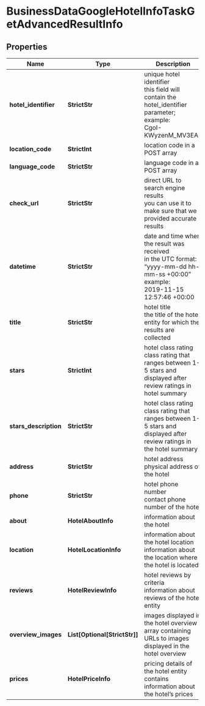 # BusinessDataGoogleHotelInfoTaskGetAdvancedResultInfo


## Properties

| Name | Type | Description | Notes |
|------------ | ------------- | ------------- | -------------|
**hotel_identifier** | **StrictStr** | unique hotel identifier<br>this field will contain the hotel_identifier parameter;<br>example:<br>CgoI-KWyzenM_MV3EAE |[optional]|
**location_code** | **StrictInt** | location code in a POST array |[optional]|
**language_code** | **StrictStr** | language code in a POST array |[optional]|
**check_url** | **StrictStr** | direct URL to search engine results<br>you can use it to make sure that we provided accurate results |[optional]|
**datetime** | **StrictStr** | date and time when the result was received<br>in the UTC format: “yyyy-mm-dd hh-mm-ss +00:00”<br>example:<br>2019-11-15 12:57:46 +00:00 |[optional]|
**title** | **StrictStr** | hotel title<br>the title of the hotel entity for which the results are collected |[optional]|
**stars** | **StrictInt** | hotel class rating<br>class rating that ranges between 1-5 stars and displayed after review ratings in hotel summary |[optional]|
**stars_description** | **StrictStr** | hotel class rating<br>class rating that ranges between 1-5 stars and displayed after review ratings in the hotel summary |[optional]|
**address** | **StrictStr** | hotel address<br>physical address of the hotel |[optional]|
**phone** | **StrictStr** | hotel phone number<br>contact phone number of the hotel |[optional]|
**about** | **HotelAboutInfo** | information about the hotel |[optional]|
**location** | **HotelLocationInfo** | information about the hotel location<br>information about the location where the hotel is located |[optional]|
**reviews** | **HotelReviewInfo** | hotel reviews by criteria<br>information about reviews of the hotel entity |[optional]|
**overview_images** | **List[Optional[StrictStr]]** | images displayed in the hotel overview<br>array containing URLs to images displayed in the hotel overview |[optional]|
**prices** | **HotelPriceInfo** | pricing details of the hotel entity<br>contains information about the hotel’s prices |[optional]|
